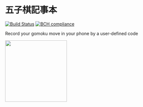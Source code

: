 # 五子棋記事本
[![Build Status](https://travis-ci.com/easylive1989/LittleFlowerApp.svg?branch=master)](https://travis-ci.com/easylive1989/LittleFlowerApp)
[![BCH compliance](https://bettercodehub.com/edge/badge/easylive1989/LittleFlowerApp?branch=master)](https://bettercodehub.com/)

Record your gomoku move in your phone by a user-defined code

<a href='https://play.google.com/store/apps/details?id=com.paulwu.little_flower_app&hl=zh-hk'><img src='https://play.google.com/intl/en_us/badges/static/images/badges/en_badge_web_generic.png' width="200"/></a>
